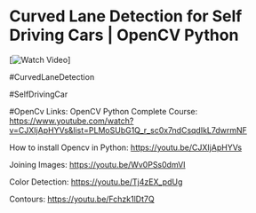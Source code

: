 # Curved Lane Detection for Self Driving Cars | OpenCV Python


[![Watch Video](https://github.com/mr-jestin-roy/Lane-Detection-for-Self-Driving-Cars/blob/master/CurvedLaneDetection%20(1).jpg)]

#CurvedLaneDetection

#SelfDrivingCar

#OpenCv
Links:
OpenCV Python Complete Course:
https://www.youtube.com/watch?v=CJXIjApHYVs&list=PLMoSUbG1Q_r_sc0x7ndCsqdIkL7dwrmNF

How to install Opencv in Python: https://youtu.be/CJXIjApHYVs

Joining Images: https://youtu.be/Wv0PSs0dmVI

Color Detection: https://youtu.be/Tj4zEX_pdUg

Contours: https://youtu.be/Fchzk1lDt7Q

